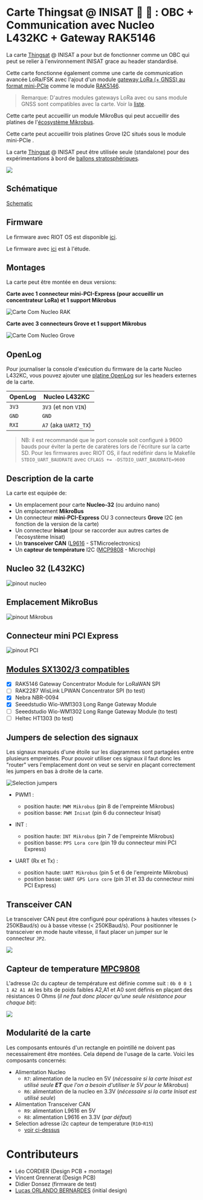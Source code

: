 # **Carte Thingsat @ INISAT 📡 🚀 : OBC + Communication avec Nucleo L432KC + Gateway RAK5146**

La carte [Thingsat](https://gricad-gitlab.univ-grenoble-alpes.fr/thingsat/public/-/blob/master/README.md?ref_type=heads) @ INISAT a pour but de fonctionner comme un OBC qui peut se relier à l'environnement INISAT grace au header standardisé. 

Cette carte fonctionne également comme une carte de communication avancée LoRa/FSK avec l'ajout d'un module [gateway LoRa (+ GNSS) au format mini-PCIe](https://www.mikroe.com/mikrobus) comme le module [RAK5146](../Hardware/sx1302_modules).

> Remarque: D'autres modules gateways LoRa avec ou sans module GNSS sont compatibles avec la carte. Voir la [liste](../../sx1302_modules).

Cette carte peut accueillir un module MikroBus qui peut accueillir des platines de l'[écosystème Mikrobus](https://www.mikroe.com/mikrobus).

Cette carte peut accueillir trois platines Grove I2C situés sous le module mini-PCIe .

La carte [Thingsat](https://gricad-gitlab.univ-grenoble-alpes.fr/thingsat/public/-/blob/master/README.md?ref_type=heads) @ INISAT peut être utilisée seule (standalone) pour des expérimentations à bord de [ballons stratosphériques](https://gricad-gitlab.univ-grenoble-alpes.fr/thingsat/public/-/blob/master/balloons/README.md).

![](images/inisat-l432kc+rak5146+lambda80-01.jpg)

## Schématique

[Schematic](schematic.pdf)

## Firmware

Le firmware avec RIOT OS est disponible [ici](../../Software/riot).

Le firmware avec [ici](../../Software/arduino) est à l'étude.

## Montages

La carte peut être montée en deux versions:

**Carte avec 1 connecteur mini-PCI-Express (pour accueillir un concentrateur LoRa) et 1 support Mikrobus**

![Carte Com Nucleo RAK](images/Com_Nucleo-L432kc_rak.png)

**Carte avec 3 connecteurs Grove et 1 support Mikrobus**

![Carte Com Nucleo Grove](images/Com_Nucleo-L432kc_grove.png)

## OpenLog

Pour journaliser la console d'exécution du firmware de la carte Nucleo L432KC, vous pouvez ajouter une [platine OpenLog](https://github.com/CampusIoT/tutorial/tree/master/openlogger) sur les headers externes de la carte.

| OpenLog | Nucleo L432KC |
| ------- | ------------- |
| `3V3` | `3V3` (et non `VIN`) |
| `GND` | `GND` |
| `RXI` | `A7` (aka `UART2_TX`) | 

> NB: il est recommandé que le port console soit configuré à 9600 bauds pour éviter la perte de caratères lors de l'écriture sur la carte SD. Pour les firmwares avec RIOT OS, il faut redéfinir dans le Makefile `STDIO_UART_BAUDRATE` avec `CFLAGS += -DSTDIO_UART_BAUDRATE=9600`

## Description de la carte
La carte est equipée de:

 - Un emplacement pour carte **Nucleo-32** (ou arduino nano)
 - Un emplacement **MikroBus**
 - Un connecteur **mini-PCI-Express** OU 3 connecteurs **Grove** I2C (en fonction de la version de la carte)
 - Un connecteur **Inisat** (pour se raccorder aux autres cartes de l'ecosystème Inisat)
 - Un **transceiver CAN** ([L9616](https://www.st.com/en/automotive-analog-and-power/l9616.html) - STMicroelectronics)
 - Un **capteur de température** I2C ([MCP9808](https://www.microchip.com/en-us/product/mcp9808#document-table) - Microchip)

## Nucleo 32 (L432KC)

![pinout nucleo](images/pinout_nucleo.png)

## Emplacement MikroBus

![pinout Mikrobus](images/pinout_mikrobus.png)

## Connecteur mini PCI Express

![pinout PCI](images/pinout_pci.png)


## [Modules SX1302/3 compatibles](../sx1302_modules)

* [x] RAK5146 Gateway Concentrator Module for LoRaWAN SPI
* [ ] RAK2287 WisLink LPWAN Concentrator SPI (to test)
* [x] Nebra NBR-0094
* [x] Seeedstudio Wio-WM1303 Long Range Gateway Module
* [ ] Seeedstudio Wio-WM1302 Long Range Gateway Module  (to test)
* [ ] Heltec HT1303  (to test)

## Jumpers de selection des signaux

Les signaux marqués d'une étoile sur les diagrammes sont partagées entre plusieurs empreintes.
Pour pouvoir utiliser ces signaux il faut donc les "router" vers l'emplacement dont on veut se servir en plaçant correctement les jumpers en bas à droite de la carte.

![Selection jumpers](images/jumpers.png)

- PWM1 : 
	- position haute: `PWM Mikrobus` 	(pin 8 de l'empreinte Mikrobus)
	- position basse: `PWM Inisat` 		(pin 6 du connecteur Inisat)
	
- INT :
	- position haute: `INT Mikrobus` 	(pin 7 de l'empreinte Mikrobus)
	- position basse: `PPS Lora core` 	(pin 19 du connecteur mini PCI Express)
	
- UART (Rx et Tx) :
	- position haute: `UART Mikrobus` 	(pin 5 et 6 de l'empreinte Mikrobus)
	- position basse: `UART GPS Lora core` (pin 31 et 33 du connecteur mini PCI Express)

	
## Transceiver CAN

Le transceiver CAN peut être configuré pour opérations à hautes vitesses (> 250KBaud/s) ou à basse vitesse (< 250KBaud/s).
Pour positionner le transceiver en mode haute vitesse, il faut placer un jumper sur le connecteur `JP2`.

![](images/High_speed_CAN.png)

## Capteur de temperature [MPC9808](https://www.microchip.com/en-us/product/mcp9808#document-table)

L'adresse i2c du capteur de température est définie comme suit : `0b 0 0 1 1 A2 A1 A0`
les bits de poids faibles A2,A1 et A0 sont définis en plaçant des résistances 0 Ohms (_il ne faut donc placer qu'une seule résistance pour chaque bit_): 
 
![](images/selection_adresse.png)

## Modularité de la carte

Les composants entourés d'un rectangle en pointillé ne doivent pas necessairement être montées. Cela dépend de l'usage de la carte. Voici les composants concernés:

* Alimentation Nucleo
	* `R7`: alimentation de la nucleo en 5V (_nécessaire si la carte Inisat est utilisé seule **ET** que l'on a besoin d'utiliser le 5V pour le Mikrobus_)
	* `R6`: alimentation de la nucleo en 3.3V (_nécessaire si la carte Inisat est utilisé seule_)
* Alimentation Transceiver CAN
	* `R9`: alimentation L9616 en 5V
	* `R8`: alimentation L9616 en 3.3V (_par défaut_)
* Selection adresse i2c capteur de temperature (`R10`-`R15`)
	* [voir ci-dessus](#capteur-de-temperature)

# Contributeurs

* Léo CORDIER (Design PCB + montage)
* Vincent Grennerat (Design PCB)
* Didier Donsez (firmware de test)
* [Lucas ORLANDO BERNARDES](https://www.linkedin.com/in/lucas-orlando-bernardes-1b7397256/) (initial design)

